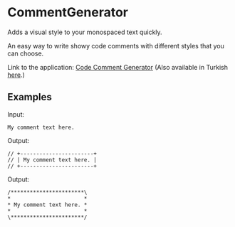 # CommentGenerator
Adds a visual style to your monospaced text quickly.

An easy way to write showy code comments with different styles that you can choose.

Link to the application: [Code Comment Generator](https://tuluce.github.io/projects/commentgenerator_en.html)
(Also available in Turkish [here](https://tuluce.github.io/projects/commentgenerator.html).)

## Examples

Input:
```
My comment text here.
```

Output:
```
// +-----------------------+
// | My comment text here. |
// +-----------------------+
```

Output:
```
/***********************\
*                       *
* My comment text here. *
*                       *
\***********************/
```
